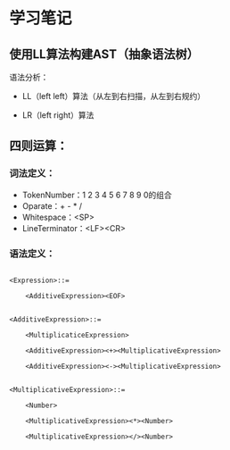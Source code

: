 # 学习笔记

## 使用LL算法构建AST（抽象语法树）

语法分析：
+ LL（left left）算法（从左到右扫描，从左到右规约）

+ LR（left right）算法

## 四则运算：
### 词法定义：
+ TokenNumber：1 2 3 4 5 6 7 8 9 0的组合
+ Oparate：+ - * /
+ Whitespace：&lt;SP&gt;
+ LineTerminator：&lt;LF&gt;&lt;CR&gt;

### 语法定义：
<pre>
<code>
&lt;Expression&gt;::=<br/>
    &lt;AdditiveExpression&gt&lt;EOF&gt;<br/>

&lt;AdditiveExpression&gt;::=<br/>
    &lt;MultiplicaticeExpression&gt;<br/>
    &lt;AdditiveExpression&gt;&lt;+&gt;&lt;MultiplicativeExpression&gt;<br/>
    &lt;AdditiveExpression&gt;&lt;-&gt;&lt;MultiplicativeExpression&gt;<br/>

&lt;MultiplicativeExpression&gt;::=<br/>
    &lt;Number&gt;<br/>
    &lt;MultiplicativeExpression&gt;&lt;*&gt;&lt;Number&gt;<br/>
    &lt;MultiplicativeExpression&gt;&lt;/&gt;&lt;Number&gt;<br/>
</code>
</pre>